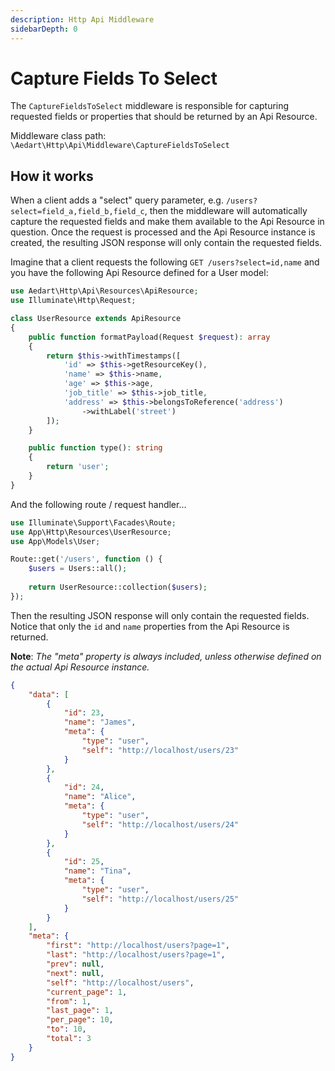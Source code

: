 ```yaml
---
description: Http Api Middleware
sidebarDepth: 0
---
```


# Capture Fields To Select

The `CaptureFieldsToSelect` middleware is responsible for capturing requested fields or properties that should be returned by an Api Resource.

Middleware class path: `\Aedart\Http\Api\Middleware\CaptureFieldsToSelect`

## How it works

When a client adds a "select" query parameter, e.g. `/users?select=field_a,field_b,field_c`, then the middleware will automatically capture the requested fields and make them available to the Api Resource in question.
Once the request is processed and the Api Resource instance is created, the resulting JSON response will only contain the requested fields.

Imagine that a client requests the following `GET /users?select=id,name` and you have the following Api Resource defined for a User model:

```php
use Aedart\Http\Api\Resources\ApiResource;
use Illuminate\Http\Request;

class UserResource extends ApiResource
{
    public function formatPayload(Request $request): array
    {
        return $this->withTimestamps([
            'id' => $this->getResourceKey(),
            'name' => $this->name,
            'age' => $this->age,
            'job_title' => $this->job_title,
            'address' => $this->belongsToReference('address')
                ->withLabel('street')
        ]);
    }

    public function type(): string
    {
        return 'user';
    }
}
```

And the following route / request handler...

```php
use Illuminate\Support\Facades\Route;
use App\Http\Resources\UserResource;
use App\Models\User;

Route::get('/users', function () {
    $users = Users::all();
    
    return UserResource::collection($users);
});
```

Then the resulting JSON response will only contain the requested fields.
Notice that only the `id` and `name` properties from the Api Resource is returned.

**Note**: _The "meta" property is always included, unless otherwise defined on the actual Api Resource instance._

```json
{
    "data": [
        {
            "id": 23,
            "name": "James",
            "meta": {
                "type": "user",
                "self": "http://localhost/users/23"
            }
        },
        {
            "id": 24,
            "name": "Alice",
            "meta": {
                "type": "user",
                "self": "http://localhost/users/24"
            }
        },
        {
            "id": 25,
            "name": "Tina",
            "meta": {
                "type": "user",
                "self": "http://localhost/users/25"
            }
        }
    ],
    "meta": {
        "first": "http://localhost/users?page=1",
        "last": "http://localhost/users?page=1",
        "prev": null,
        "next": null,
        "self": "http://localhost/users",
        "current_page": 1,
        "from": 1,
        "last_page": 1,
        "per_page": 10,
        "to": 10,
        "total": 3
    }
}
```